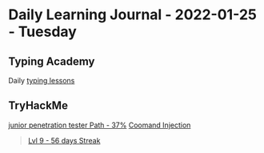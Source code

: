 # Daily Learning Journal - 2022-01-25 - Tuesday

## Typing Academy

Daily [typing lessons](https://www.typing.academy/typing-tutor/lessons)

## TryHackMe

[junior penetration tester Path - 37%](https://tryhackme.com/path/outline/jrpenetrationtester)
[Coomand Injection](https://tryhackme.com/room/oscommandinjection)

> [Lvl 9 - 56 days Streak](https://tryhackme.com/p/Universalamateur)
